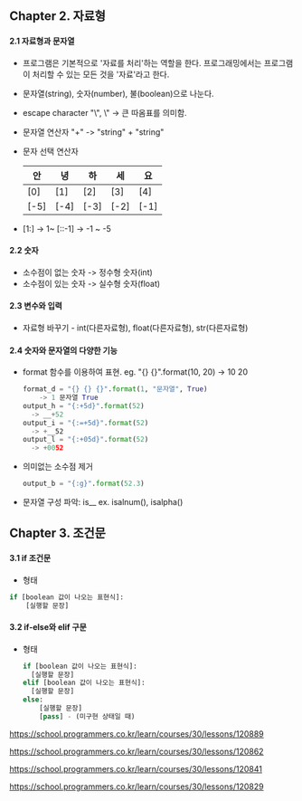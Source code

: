## Chapter 2. 자료형

#### 2.1 자료형과 문자열

- 프로그램은 기본적으로 '자료를 처리'하는 역할을 한다. 프로그래밍에서는 프로그램이 처리할 수 있는 모든 것을 '자료'라고 한다.

- 문자열(string), 숫자(number), 불(boolean)으로 나눈다.

- escape character "\\", \\" -> 큰 따옴표를 의미함.

- 문자열 연산자 "+" -> "string" + "string"

- 문자 선택 연산자

  | 안   | 녕   | 하   | 세   | 요   |
  | ---- | ---- | ---- | ---- | ---- |
  | [0]  | [1]  | [2]  | [3]  | [4]  |
  | [-5] | [-4] | [-3] | [-2] | [-1] |

- [1:] -> 1~            [::-1] -> -1 ~ -5

#### 2.2 숫자

- 소수점이 없는 숫자  ->  정수형 숫자(int)
- 소수점이 있는 숫자  ->  실수형 숫자(float)

#### 2.3 변수와 입력

- 자료형 바꾸기 - int(다른자료형), float(다른자료형), str(다른자료형)

#### 2.4 숫자와 문자열의 다양한 기능

- format 함수를 이용하여 표현. eg. "{} {}".format(10, 20)  ->  10 20

  ```python
  format_d = "{} {} {}".format(1, "문자열", True)
      -> 1 문자열 True
  output_h = "{:+5d}".format(52)
  	-> __+52
  output_i = "{:=+5d}".format(52)
  	-> +__52
  output_l = "{:+05d}".format(52)
  	-> +0052
  ```

- 의미없는 소수점 제거

  ```python
  output_b = "{:g}".format(52.3)
  ```

- 문자열 구성 파악: is__ ex. isalnum(), isalpha()



## Chapter 3. 조건문

#### 3.1 if 조건문

- 형태

```python
if [boolean 값이 나오는 표현식]:
    [실행할 문장]
```

#### 3.2 if-else와 elif 구문

- 형태

  ```python
  if [boolean 값이 나오는 표현식]:
  	[실행할 문장]
  elif [boolean 값이 나오는 표현식]:
  	[실행할 문장]
  else:
      [실행할 문장]
      [pass] - (미구현 상태일 때)
  ```

https://school.programmers.co.kr/learn/courses/30/lessons/120889

https://school.programmers.co.kr/learn/courses/30/lessons/120862

https://school.programmers.co.kr/learn/courses/30/lessons/120841

https://school.programmers.co.kr/learn/courses/30/lessons/120829

